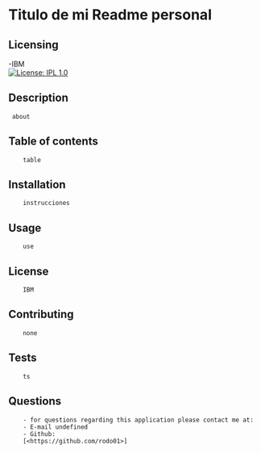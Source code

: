 
# Titulo de mi Readme personal 
## Licensing 
-IBM<br>[![License: IPL 1.0](https://img.shields.io/badge/License-IPL%201.0-blue.svg)](https://opensource.org/licenses/IPL-1.0)
## Description 
     about
## Table of contents
        table
## Installation
        instrucciones
## Usage 
        use
## License
        IBM
## Contributing
        none
## Tests
        ts
## Questions
        - for questions regarding this application please contact me at:
        - E-mail undefined
        - Github:
        [<https://github.com/rodo01>]

    